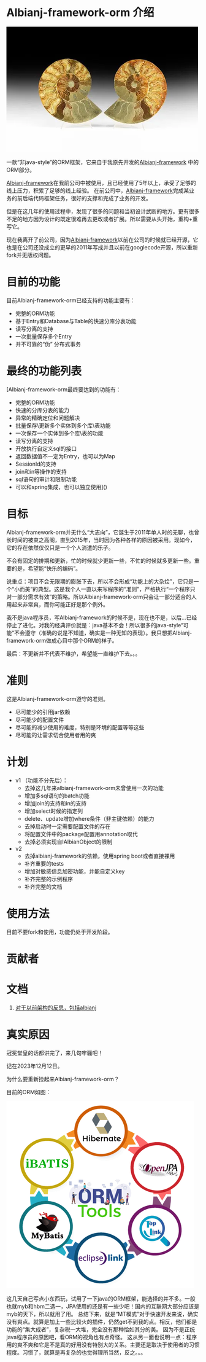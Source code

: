 # Albianj-framework-orm 介绍

![Albian-framework-orm](./image/faci.webp)
    
一款“非java-style”的ORM框架，它来自于我原先开发的[Albianj-framework](https://github.com/crosg/Albianj2) 中的ORM部分。

[Albianj-framework](https://github.com/crosg/Albianj2)在我前公司中被使用，且已经使用了5年以上，承受了足够的线上压力，积累了足够的线上经验。
在前公司中，[Albianj-framework](https://github.com/crosg/Albianj2)完成某业务的前后端代码框架任务，很好的支撑和完成了业务的开发。

但是在这几年的使用过程中，发现了很多的问题和当初设计武断的地方。更有很多不足的地方因为设计的既定很难再去更改或者扩展。所以需要从头开始，重构+重写它。

现在我离开了前公司，因为[Albianj-framework](https://github.com/crosg/Albianj2)以前在公司的时候就已经开源，它也是在公司还没成立的更早的2011年写成并且以前在googlecode开源，所以重新fork并无版权问题。

# 目前的功能

目前Albianj-framework-orm已经支持的功能主要有：

- 完整的ORM功能
- 基于Entry和Database与Table的快速分库分表功能
- 读写分离的支持
- 一次批量保存多个Entry
- 并不可靠的“伪” 分布式事务

# 最终的功能列表

[Albianj-framework-orm最终要达到的功能有：

- 完整的ORM功能
- 快速的分库分表的能力
- 异常的精确定位和问题解决
- 批量保存\更新多个实体到多个库\表功能
- 一次保存一个实体到多个库\表的功能
- 读写分离的支持
- 开放执行自定义sql的接口
- 返回数据值不一定为Entry，也可以为Map
- SessionId的支持
- join和in等操作的支持
- sql语句的审计和限制功能
- 可以和spring集成，也可以独立使用]()

# 目标

Albianj-framework-orm并无什么“大志向”，它诞生于2011年单人时的无聊，也曾长时间的被束之高阁，直到2015年，当时因为各种各样的原因被采用。现如今，它的存在依然仅仅只是一个个人消遣的乐子。

不会有固定的排期和更新，忙的时候就少更新一些，不忙的时候就多更新一些。重要的是，希望能“快乐的编码”。

说重点：项目不会无限期的膨胀下去，所以不会形成“功能上的大杂烩”，它只是一个“小而美”的典型。这是我个人一直以来写程序的“准则”，严格执行“一个程序只对一部分需求有效”的策略。所以Albianj-framework-orm只会让一部分适合的人用起来非常爽，而你可能正好是那个例外。

我不是java程序员，写Albianj-framework的时候不是，现在也不是，以后...已经停止了进化。对我的经典评价就是：java基本不会！所以很多的java-style“可能”不会遵守（准确的说是不知道，确实是一种无知的表现）。我只想把Albianj-framework-orm做成心目中那个ORM的样子。

最后：不更新并不代表不维护，希望能一直维护下去。。。

# 准则
    
这是Albianj-framework-orm遵守的准则。
- 尽可能少的引用jar依赖
- 尽可能少的配置文件
- 尽可能的减少使用的难度，特别是环境的配置等等这些
- 尽可能的让需求切合使用者用的爽

# 计划
    
 - v1 （功能不分先后）：
    - 去掉这几年来albianj-framework-orm未曾使用一次的功能
    - 增加多sql语句的batch功能
    - 增加join的支持和in的支持
    - 增加select时候的指定列
    - delete、update增加where条件（非主键依赖）的能力
    - 去掉启动时一定需要配置文件的存在
    - 将配置文件中的package配置用annotation取代
    - 去掉必须实现自IAlbianObject的限制
- v2
    - 去掉albianj-framework的依赖，使用spring boot或者直接裸用
    - 补齐重要的tests
    - 增加对敏感信息加密功能，并能自定义key
    - 补齐完整的示例程序
    - 补齐完整的文档

# 使用方法
        
目前不要fork和使用，功能仍处于开发阶段。

# 贡献者

# 文档

1. [对于以前架构的反思，包括albianj](http://www.94geek.com/posts/2022/arch-confessions-preface/arch-confessions-preface-20220520.html "架构忏悔录")



# 真实原因

冠冕堂皇的话都讲完了，来几句牢骚吧！

记在2023年12月12日。

为什么要重新捡起来Albianj-framework-orm？

目前的ORM如图：
    
![Java的ORM框架](./image/orm-tools-in-java2.png)

这几天自己写点小东西玩，试用了一下java的ORM框架，能选择的并不多。一般也就myb和hbm二选一，JPA使用的还是有一些少吧！国内的互联网大部分应该是myb的天下，所以就用了用。
总结下来，就是“MT模式”对于快速开发来说，确实没有爽点。就算是加上一些比较火的插件，仍然get不到我的点。相反，他们都是功能的“集大成者”，复杂税一大堆，完全没有那种恰如其分的美。
因为不是正统java程序员的原因吧，看ORM的视角也有点奇怪。
这从另一面也说明一点：程序用的爽不爽和它是不是真的好用没有特别大的关系。主要还是取决于使用者的习惯程度。习惯了，就算是再复杂的也觉得理所当然，反之。。。






